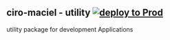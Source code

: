 ## ciro-maciel - utility [![deploy to Prod](https://github.com/ciro-maciel/utility/actions/workflows/toProd.yml/badge.svg)](https://github.com/ciro-maciel/utility/actions/workflows/toProd.yml)

utility package for development Applications
